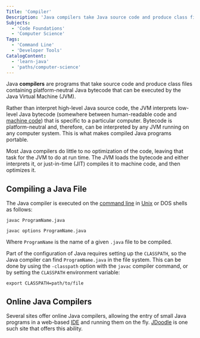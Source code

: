 ```yaml
---
Title: 'Compiler'
Description: 'Java compilers take Java source code and produce class files containing platform-neutral Java bytecode that can be executed by the Java Virtual Machine (JVM).'
Subjects:
  - 'Code Foundations'
  - 'Computer Science'
Tags:
  - 'Command Line'
  - 'Developer Tools'
CatalogContent:
  - 'learn-java'
  - 'paths/computer-science'
---
```


Java **compilers** are programs that take source code and produce class files containing platform-neutral Java bytecode that can be executed by the Java Virtual Machine (JVM).

Rather than interpret high-level Java source code, the JVM interprets low-level Java bytecode (somewhere between human-readable code and [machine code](https://www.codecademy.com/resources/docs/general/machine-code)) that is specific to a particular computer. Bytecode is platform-neutral and, therefore, can be interpreted by any JVM running on any computer system. This is what makes compiled Java programs portable.

Most Java compilers do little to no optimization of the code, leaving that task for the JVM to do at run time. The JVM loads the bytecode and either interprets it, or just-in-time (JIT) compiles it to machine code, and then optimizes it.

## Compiling a Java File

The Java compiler is executed on the [command line](https://www.codecademy.com/resources/docs/general/terminal) in [Unix](https://www.codecademy.com/resources/docs/general/unix) or DOS shells as follows:

```pseudo
javac ProgramName.java

javac options ProgramName.java
```

Where `ProgramName` is the name of a given `.java` file to be compiled.

Part of the configuration of Java requires setting up the `CLASSPATH`, so the Java compiler can find `ProgramName.java` in the file system. This can be done by using the `-classpath` option with the `javac` compiler command, or by setting the `CLASSPATH` environment variable:

```shell
export CLASSPATH=path/to/file
```

## Online Java Compilers

Several sites offer online Java compilers, allowing the entry of small Java programs in a web-based [IDE](https://www.codecademy.com/resources/docs/general/ide) and running them on the fly. [JDoodle](https://www.jdoodle.com/online-java-compiler/) is one such site that offers this ability.
